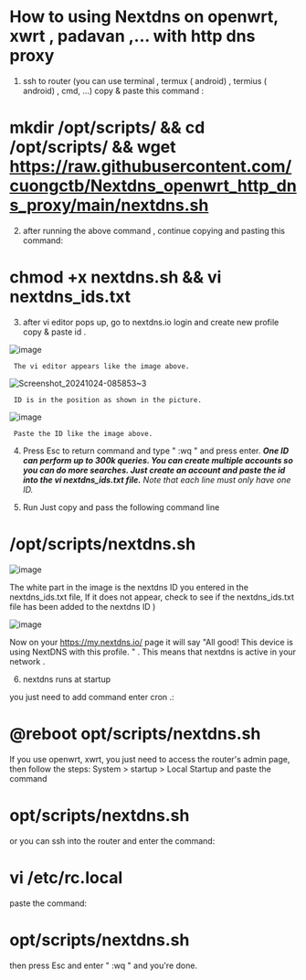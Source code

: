# How to using Nextdns on openwrt, xwrt , padavan ,... with http dns proxy

1. ssh to router (you can use terminal , termux ( android) , termius ( android) , cmd, ...)
copy & paste this command :
# mkdir /opt/scripts/ && cd /opt/scripts/ && wget https://raw.githubusercontent.com/cuongctb/Nextdns_openwrt_http_dns_proxy/main/nextdns.sh

2. after running the above command , continue copying and pasting this command:

# chmod +x nextdns.sh && vi nextdns_ids.txt

3. after vi editor pops up, go to nextdns.io  login and create new profile copy & paste id .

![image](https://github.com/user-attachments/assets/76f92ae3-f473-4b77-8378-cb9960d4a883)

     The vi editor appears like the image above.

![Screenshot_20241024-085853~3](https://github.com/user-attachments/assets/445a9243-b246-49c1-9761-e7222f8d95f6)

     ID is in the position as shown in the picture.

 ![image](https://github.com/user-attachments/assets/2720117d-ca61-474b-a6e6-6b546504c967)

     Paste the ID like the image above. 
4. Press Esc to return command and type " :wq " and press enter.
  ***One ID can perform up to 300k queries. You can create multiple accounts so you can do more searches. Just create an account and paste the id into the vi nextdns_ids.txt file.***
 *Note that each line must only have one ID.*

5. Run
  Just copy and pass the following command line
  # /opt/scripts/nextdns.sh
  ![image](https://github.com/user-attachments/assets/a72e3fc6-3747-4669-bea5-3d2dcd42a055)

 The white part in the image is the nextdns ID you entered in the nextdns_ids.txt file,
  If it does not appear, check to see if the nextdns_ids.txt file has been added to the nextdns ID )

  ![image](https://github.com/user-attachments/assets/e3105c72-282e-4bf1-a23b-3ee5fc5e0110)
  
  Now on your https://my.nextdns.io/ page it will say "All good!
  This device is using NextDNS with this profile. " . This means that nextdns is active in your network .
  
  6. nextdns runs at startup

   you just need to add command enter cron .:
   # @reboot opt/scripts/nextdns.sh

   If you use openwrt, xwrt, you just need to access the router's admin page, then follow the steps: System > startup > Local Startup and paste the command 
   # opt/scripts/nextdns.sh 
   or you can ssh into the router and enter the command:
 
   # vi /etc/rc.local 

   paste the command: 
   # opt/scripts/nextdns.sh 
   then press Esc and enter " :wq " and you're done.
